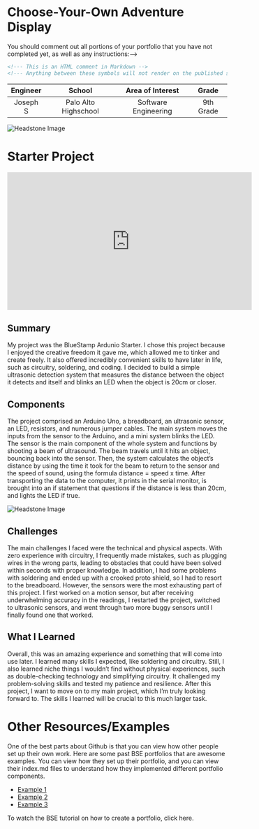 # Choose-Your-Own Adventure Display
<!---Replace this text with a brief description (2-3 sentences) of your project. This description should draw the reader in and make them interested in what you've built. You can include what the biggest challenges, takeaways, and triumphs from completing the project were. As you complete your portfolio, remember your audience is less familiar than you are with all that your project entails!-->

You should comment out all portions of your portfolio that you have not completed yet, as well as any instructions:-->
```HTML -->
<!--- This is an HTML comment in Markdown -->
<!--- Anything between these symbols will not render on the published site -->
```

| **Engineer** | **School** | **Area of Interest** | **Grade** |
|:--:|:--:|:--:|:--:|
| Joseph S| Palo Alto Highschool | Software Engineering | 9th Grade

<!--- **Replace the BlueStamp logo below with an image of yourself and your completed project. Follow the guide [here](https://tomcam.github.io/least-github-pages/adding-images-github-pages-site.html) if you need help.**-->

![Headstone Image](logo.svg)
  
<!--- # Final Milestone-->

<!--- **Don't forget to replace the text below with the embedding for your milestone video. Go to Youtube, click Share -> Embed, and copy and paste the code to replace what's below.**-->

<!--- <iframe width="560" height="315" src="https://www.youtube.com/embed/F7M7imOVGug" title="YouTube video player" frameborder="0" allow="accelerometer; autoplay; clipboard-write; encrypted-media; gyroscope; picture-in-picture; web-share" allowfullscreen></iframe>-->

<!--- For your final milestone, explain the outcome of your project. Key details to include are:-->
<!--- - What you've accomplished since your previous milestone-->
<!--- - What your biggest challenges and triumphs were at BSE-->
<!--- - A summary of key topics you learned about-->
<!--- - What you hope to learn in the future after everything you've learned at BSE-->



<!--- # Second Milestone-->

<!--- **Don't forget to replace the text below with the embedding for your milestone video. Go to Youtube, click Share -> Embed, and copy and paste the code to replace what's below.**-->

<!--- <iframe width="560" height="315" src="https://www.youtube.com/embed/y3VAmNlER5Y" title="YouTube video player" frameborder="0" allow="accelerometer; autoplay; clipboard-write; encrypted-media; gyroscope; picture-in-picture; web-share" allowfullscreen></iframe>-->

<!--- For your second milestone, explain what you've worked on since your previous milestone. You can highlight:-->
<!--- - Technical details of what you've accomplished and how they contribute to the final goal-->
<!--- - What has been surprising about the project so far-->
<!--- - Previous challenges you faced that you overcame-->
<!--- - What needs to be completed before your final milestone-->

<!--- # First Milestone

<!--- **Don't forget to replace the text below with the embedding for your milestone video. Go to Youtube, click Share -> Embed, and copy and paste the code to replace what's below.**

<!--- <iframe width="560" height="315" src="https://www.youtube.com/embed/DByS1SLt-O0?si=E4YeEYrHOiGyVLPe" title="YouTube video player" frameborder="0" allow="accelerometer; autoplay; clipboard-write; encrypted-media; gyroscope; picture-in-picture; web-share" referrerpolicy="strict-origin-when-cross-origin" allowfullscreen></iframe>

<!--- For your first milestone, describe what your project is and how you plan to build it. You can include:
<!--- - An explanation about the different components of your project and how they will all integrate together
<!--- - Technical progress you've made so far
<!--- - Challenges you're facing and solving in your future milestones
<!--- - What your plan is to complete your project

<!--- # Schematics 
<!--- Here's where you'll put images of your schematics. [Tinkercad](https://www.tinkercad.com/blog/official-guide-to-tinkercad-circuits) and [Fritzing](https://fritzing.org/learning/) are both great resoruces to create professional schematic diagrams, though BSE recommends Tinkercad becuase it can be done easily and for free in the browser. 

<!--- # Code
<!--- Here's where you'll put your code. The syntax below places it into a block of code. Follow the guide [here]([url](https://www.markdownguide.org/extended-syntax/)) to learn how to customize it to your project needs. 

<!--- ```c++
<!--- void setup() {
<!---   // put your setup code here, to run once:
<!---   Serial.begin(9600);
<!---   Serial.println("Hello World!");
<!--- }

<!--- void loop() {
<!---   // put your main code here, to run repeatedly:

<!--- }
```

<!--- # Bill of Materials
<!--- Here's where you'll list the parts in your project. To add more rows, just copy and paste the example rows below.
<!--- Don't forget to place the link of where to buy each component inside the quotation marks in the corresponding row after href =. Follow the guide [here]([url](https://www.markdownguide.org/extended-syntax/)) to learn how to customize this to your project needs. 

<!--- | **Part** | **Note** | **Price** | **Link** |
<!--- |:--:|:--:|:--:|:--:|
<!--- | Item Name | What the item is used for | $Price | <a href="https://www.amazon.com/Arduino-A000066-ARDUINO-UNO-R3/dp/B008GRTSV6/"> Link </a> |
<!--- | Item Name | What the item is used for | $Price | <a href="https://www.amazon.com/Arduino-A000066-ARDUINO-UNO-R3/dp/B008GRTSV6/"> Link </a> |
<!--- | Item Name | What the item is used for | $Price | <a href="https://www.amazon.com/Arduino-A000066-ARDUINO-UNO-R3/dp/B008GRTSV6/"> Link </a> |-->

# Starter Project


<iframe width="560" height="315" src="https://www.youtube.com/embed/DByS1SLt-O0?si=E4YeEYrHOiGyVLPe" title="YouTube video player" frameborder="0" allow="accelerometer; autoplay; clipboard-write; encrypted-media; gyroscope; picture-in-picture; web-share" referrerpolicy="strict-origin-when-cross-origin" allowfullscreen></iframe>


## Summary
My project was the BlueStamp Ardunio Starter. I chose this project because I enjoyed the creative freedom it gave me, which allowed me to tinker and create freely. It also offered incredibly convenient skills to have later in life, such as circuitry, soldering, and coding. I decided to build a simple ultrasonic detection system that measures the distance between the object it detects and itself and blinks an LED when the object is 20cm or closer.

## Components
The project comprised an Arduino Uno, a breadboard, an ultrasonic sensor, an LED, resistors, and numerous jumper cables. The main system moves the inputs from the sensor to the Arduino, and a mini system blinks the LED. The sensor is the main component of the whole system and functions by shooting a beam of ultrasound. The beam travels until it hits an object, bouncing back into the sensor. Then, the system calculates the object’s distance by using the time it took for the beam to return to the sensor and the speed of sound, using the formula distance = speed x time. After transporting the data to the computer, it prints in the serial monitor, is brought into an if statement that questions if the distance is less than 20cm, and lights the LED if true.

![Headstone Image](Ultrasonic-Sensor-Arduino-Interfacing_2.png)

## Challenges
The main challenges I faced were the technical and physical aspects. With zero experience with circuitry, I frequently made mistakes, such as plugging wires in the wrong parts, leading to obstacles that could have been solved within seconds with proper knowledge. In addition, I had some problems with soldering and ended up with a crooked proto shield, so I had to resort to the breadboard. However, the sensors were the most exhausting part of this project. I first worked on a motion sensor, but after receiving underwhelming accuracy in the readings, I restarted the project, switched to ultrasonic sensors, and went through two more buggy sensors until I finally found one that worked.

## What I Learned
Overall, this was an amazing experience and something that will come into use later. I learned many skills I expected, like soldering and circuitry. Still, I also learned niche things I wouldn’t find without physical experiences, such as double-checking technology and simplifying circuitry. It challenged my problem-solving skills and tested my patience and resilience. After this project, I want to move on to my main project, which I’m truly looking forward to. The skills I learned will be crucial to this much larger task.

# Other Resources/Examples
One of the best parts about Github is that you can view how other people set up their own work. Here are some past BSE portfolios that are awesome examples. You can view how they set up their portfolio, and you can view their index.md files to understand how they implemented different portfolio components.
- [Example 1](https://trashytuber.github.io/YimingJiaBlueStamp/)
- [Example 2](https://sviatil0.github.io/Sviatoslav_BSE/)
- [Example 3](https://arneshkumar.github.io/arneshbluestamp/)

To watch the BSE tutorial on how to create a portfolio, click here.
